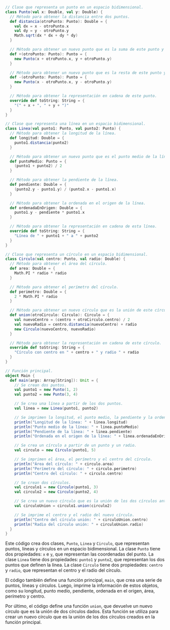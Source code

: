 ```scala
// Clase que representa un punto en un espacio bidimensional.
class Punto(val x: Double, val y: Double) {
  // Método para obtener la distancia entre dos puntos.
  def distancia(otroPunto: Punto): Double = {
    val dx = x - otroPunto.x
    val dy = y - otroPunto.y
    Math.sqrt(dx * dx + dy * dy)
  }

  // Método para obtener un nuevo punto que es la suma de este punto y otro punto.
  def +(otroPunto: Punto): Punto = {
    new Punto(x + otroPunto.x, y + otroPunto.y)
  }

  // Método para obtener un nuevo punto que es la resta de este punto y otro punto.
  def -(otroPunto: Punto): Punto = {
    new Punto(x - otroPunto.x, y - otroPunto.y)
  }

  // Método para obtener la representación en cadena de este punto.
  override def toString: String = {
    "(" + x + ", " + y + ")"
  }
}

// Clase que representa una línea en un espacio bidimensional.
class Linea(val punto1: Punto, val punto2: Punto) {
  // Método para obtener la longitud de la línea.
  def longitud: Double = {
    punto1.distancia(punto2)
  }

  // Método para obtener un nuevo punto que es el punto medio de la línea.
  def puntoMedio: Punto = {
    (punto1 + punto2) / 2
  }

  // Método para obtener la pendiente de la línea.
  def pendiente: Double = {
    (punto2.y - punto1.y) / (punto2.x - punto1.x)
  }

  // Método para obtener la ordenada en el origen de la línea.
  def ordenadaEnOrigen: Double = {
    punto1.y - pendiente * punto1.x
  }

  // Método para obtener la representación en cadena de esta línea.
  override def toString: String = {
    "Línea de " + punto1 + " a " + punto2
  }
}

// Clase que representa un círculo en un espacio bidimensional.
class Circulo(val centro: Punto, val radio: Double) {
  // Método para obtener el área del círculo.
  def area: Double = {
    Math.PI * radio * radio
  }

  // Método para obtener el perímetro del círculo.
  def perimetro: Double = {
    2 * Math.PI * radio
  }

  // Método para obtener un nuevo círculo que es la unión de este círculo y otro círculo.
  def union(otroCirculo: Circulo): Circulo = {
    val nuevoCentro = (centro + otroCirculo.centro) / 2
    val nuevoRadio = centro.distancia(nuevoCentro) + radio
    new Circulo(nuevoCentro, nuevoRadio)
  }

  // Método para obtener la representación en cadena de este círculo.
  override def toString: String = {
    "Círculo con centro en " + centro + " y radio " + radio
  }
}

// Función principal.
object Main {
  def main(args: Array[String]): Unit = {
    // Se crean dos puntos.
    val punto1 = new Punto(1, 2)
    val punto2 = new Punto(3, 4)

    // Se crea una línea a partir de los dos puntos.
    val linea = new Linea(punto1, punto2)

    // Se imprimen la longitud, el punto medio, la pendiente y la ordenada en el origen de la línea.
    println("Longitud de la línea: " + linea.longitud)
    println("Punto medio de la línea: " + linea.puntoMedio)
    println("Pendiente de la línea: " + linea.pendiente)
    println("Ordenada en el origen de la línea: " + linea.ordenadaEnOrigen)

    // Se crea un círculo a partir de un punto y un radio.
    val circulo = new Circulo(punto1, 5)

    // Se imprimen el área, el perímetro y el centro del círculo.
    println("Área del círculo: " + circulo.area)
    println("Perímetro del círculo: " + circulo.perimetro)
    println("Centro del círculo: " + circulo.centro)

    // Se crean dos círculos.
    val circulo1 = new Circulo(punto1, 3)
    val circulo2 = new Circulo(punto2, 4)

    // Se crea un nuevo círculo que es la unión de los dos círculos anteriores.
    val circuloUnion = circulo1.union(circulo2)

    // Se imprime el centro y el radio del nuevo círculo.
    println("Centro del círculo unión: " + circuloUnion.centro)
    println("Radio del círculo unión: " + circuloUnion.radio)
  }
}
```

Este código crea dos clases, `Punto`, `Linea` y `Circulo`, que representan puntos, líneas y círculos en un espacio bidimensional. La clase `Punto` tiene dos propiedades: `x` e `y`, que representan las coordenadas del punto. La clase `Linea` tiene dos propiedades: `punto1` y `punto2`, que representan los dos puntos que definen la línea. La clase `Circulo` tiene dos propiedades: `centro` y `radio`, que representan el centro y el radio del círculo.

El código también define una función principal, `main`, que crea una serie de puntos, líneas y círculos. Luego, imprime la información de estos objetos, como su longitud, punto medio, pendiente, ordenada en el origen, área, perímetro y centro.

Por último, el código define una función `union`, que devuelve un nuevo círculo que es la unión de dos círculos dados. Esta función se utiliza para crear un nuevo círculo que es la unión de los dos círculos creados en la función principal.